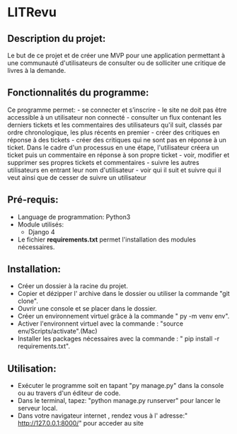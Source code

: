# LITRevu

## Description du projet:
  Le but de ce projet et de créer une MVP pour une application permettant à une communauté d'utilisateurs de consulter ou de solliciter une critique de livres à la demande.
  
## Fonctionnalités du programme:
  Ce programme permet:
    - se connecter et s’inscrire 
    - le site ne doit pas être accessible à un utilisateur non connecté
    - consulter un flux contenant les derniers tickets et les commentaires des utilisateurs qu'il suit, classés par ordre chronologique, les plus récents en premier 
    - créer des critiques en réponse à des tickets
    - créer des critiques qui ne sont pas en réponse à un ticket. Dans le cadre d'un processus en une étape, l'utilisateur créera un ticket puis un commentaire en réponse à son propre ticket
    - voir, modifier et supprimer ses propres tickets et commentaires
    - suivre les autres utilisateurs en entrant leur nom d'utilisateur
    - voir qui il suit et suivre qui il veut ainsi que de cesser de suivre un utilisateur
    
## Pré-requis:
   - Language de programmation:
      Python3
   - Module utilisés:
      - Django 4
   - Le fichier **requirements.txt** permet l'installation des modules nécessaires.

## Installation:
   - Créer un dossier à la racine du projet.
   - Copier et dézipper l' archive dans le dossier ou utiliser la commande "git clone".
   - Ouvrir une console et se placer dans le dossier.
   - Créer un environnement virtuel grâce à la commande " py -m venv env".
   - Activer l'environnent virtuel avec la commande : "source env/Scripts/activate".(Mac)
   - Installer les packages nécessaires avec la commande : " pip install -r requirements.txt".

## Utilisation:
   - Exécuter le programme soit en tapant "py manage.py" dans la console ou au travers d'un éditeur de code.
   - Dans le terminal, tapez: "python manage.py runserver" pour lancer le serveur local.
   - Dans votre navigateur internet , rendez vous à l' adresse:" http://127.0.0.1:8000/" pour acceder au site
